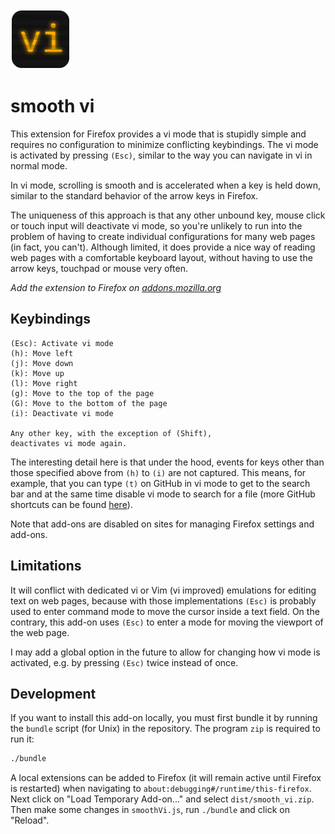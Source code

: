 <img src="smooth_vi.svg" height="96">

# smooth vi

This extension for Firefox provides a vi mode that is stupidly simple and requires no configuration to minimize conflicting keybindings. The vi mode is activated by pressing `(Esc)`, similar to the way you can navigate in vi in normal mode.

In vi mode, scrolling is smooth and is accelerated when a key is held down, similar to the standard behavior of the arrow keys in Firefox.

The uniqueness of this approach is that any other unbound key, mouse click or touch input will deactivate vi mode, so you're unlikely to run into the problem of having to create individual configurations for many web pages (in fact, you can't). Although limited, it does provide a nice way of reading web pages with a comfortable keyboard layout, without having to use the arrow keys, touchpad or mouse very often. 

*Add the extension to Firefox on [addons.mozilla.org](https://addons.mozilla.org/en-US/firefox/addon/smooth-vi/)*

## Keybindings

```text
(Esc): Activate vi mode
(h): Move left
(j): Move down
(k): Move up
(l): Move right
(g): Move to the top of the page
(G): Move to the bottom of the page
(i): Deactivate vi mode

Any other key, with the exception of (Shift),
deactivates vi mode again.
```
The interesting detail here is that under the hood, events
for keys other than those specified above from `(h)` to `(i)`
are not captured. This means, for example, that you can type `(t)`
on GitHub in vi mode to get to the search bar and at the same time
disable vi mode to search for a file
(more GitHub shortcuts can be found [here](https://docs.github.com/en/get-started/accessibility/keyboard-shortcuts)).

Note that add-ons are disabled on sites for managing Firefox settings and add-ons.

## Limitations

It will conflict with dedicated vi or Vim (vi improved) emulations for editing text on web pages, because with those implementations `(Esc)` is probably used to enter command mode to move the cursor inside a text field. On the contrary, this add-on uses `(Esc)` to enter a mode for moving the viewport of the web page.

I may add a global option in the future to allow for changing how vi mode is activated, e.g. by pressing `(Esc)` twice instead of once.

## Development

If you want to install this add-on locally, you must first bundle it by running the `bundle` script (for Unix) in the repository. The program `zip` is required to run it: 

```sh
./bundle
```

A local extensions can be added to Firefox (it will remain active until Firefox is restarted) when navigating to `about:debugging#/runtime/this-firefox`. Next click on "Load Temporary Add-on..." and select `dist/smooth_vi.zip`. Then make some changes in `smoothVi.js`, run `./bundle` and click on "Reload".
